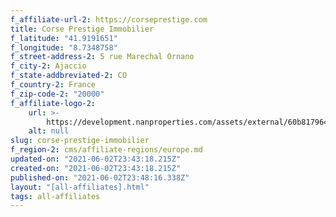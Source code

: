 ```yaml
---
f_affiliate-url-2: https://corseprestige.com
title: Corse Prestige Immobilier
f_latitude: "41.9191651"
f_longitude: "8.7348758"
f_street-address-2: 5 rue Marechal Ornano­
f_city-2: Ajaccio­
f_state-addbreviated-2: CO­
f_country-2: France
f_zip-code-2: "20000"
f_affiliate-logo-2:
    url: >-
        https://development.nanproperties.com/assets/external/60b817964afa702c154dbd2f_6081e56507a62d86cb5d8543_60785a4367b96287ff923313_logo_corse_prestige_immobilier-_horizontal_fomat.png
    alt: null
slug: corse-prestige-immobilier
f_region-2: cms/affiliate-regions/europe.md
updated-on: "2021-06-02T23:43:18.215Z"
created-on: "2021-06-02T23:43:18.215Z"
published-on: "2021-06-02T23:48:16.338Z"
layout: "[all-affiliates].html"
tags: all-affiliates
---
```


